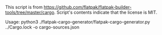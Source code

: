 This script is from https://github.com/flatpak/flatpak-builder-tools/tree/master/cargo.
Script's contents indicate that the license is MIT.

Usage:
python3 ./flatpak-cargo-generator/flatpak-cargo-generator.py ../Cargo.lock -o cargo-sources.json
